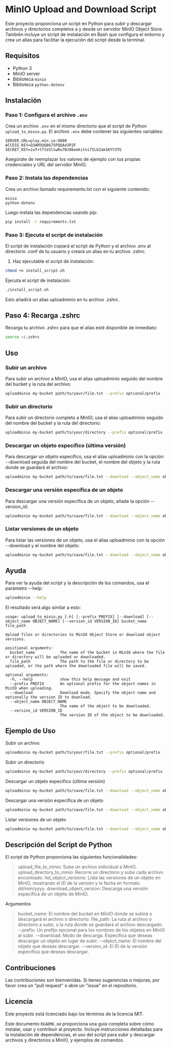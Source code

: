 # MinIO Upload and Download Script

Este proyecto proporciona un script en Python para subir y descargar archivos y directorios completos a y desde un servidor MinIO Object Store. También incluye un script de instalación en Bash que configura el entorno y crea un alias para facilitar la ejecución del script desde la terminal.

## Requisitos

- Python 3
- MinIO server
- Biblioteca `minio`
- Biblioteca `python-dotenv`

## Instalación

### Paso 1: Configura el archivo `.env`

Crea un archivo `.env` en el mismo directorio que el script de Python `upload_to_minio.py`. El archivo `.env` debe contener las siguientes variables:

```dotenv
SERVER_URL=play.min.io:9000
ACCESS_KEY=Q3AM3UQ867SPQQA43P2F
SECRET_KEY=zuf+tfteSlswRu7BJ86wekitnifILbZam1KYY3TG
```

Asegúrate de reemplazar los valores de ejemplo con tus propias credenciales y URL del servidor MinIO.

### Paso 2: Instala las dependencias

Crea un archivo llamado requirements.txt con el siguiente contenido:

```text
minio
python-dotenv
```

Luego instala las dependencias usando pip:

```bash
pip install -r requirements.txt
```

### Paso 3: Ejecuta el script de instalación

El script de instalación copiará el script de Python y el archivo .env al directorio .conf de tu usuario y creará un alias en tu archivo .zshrc.

1. Haz ejecutable el script de instalación:

```bash
chmod +x install_script.sh
```

Ejecuta el script de instalación:

```bash
./install_script.sh
```

Esto añadirá un alias uploadminio en tu archivo .zshrc.

## Paso 4: Recarga .zshrc

Recarga tu archivo .zshrc para que el alias esté disponible de inmediato:

```bash
source ~/.zshrc
```

## Uso

### Subir un archivo

Para subir un archivo a MinIO, usa el alias uploadminio seguido del nombre del bucket y la ruta del archivo:

```bash
uploadminio my-bucket path/to/your/file.txt --prefix optional/prefix
```

### Subir un directorio

Para subir un directorio completo a MinIO, usa el alias uploadminio seguido del nombre del bucket y la ruta del directorio:

```bash
uploadminio my-bucket path/to/your/directory --prefix optional/prefix
```

### Descargar un objeto específico (última versión)

Para descargar un objeto específico, usa el alias uploadminio con la opción --download seguida del nombre del bucket, el nombre del objeto y la ruta donde se guardará el archivo:

```bash
uploadminio my-bucket path/to/save/file.txt --download --object_name object_name
```

### Descargar una versión específica de un objeto

Para descargar una versión específica de un objeto, añade la opción --version_id:

```bash
uploadminio my-bucket path/to/save/file.txt --download --object_name object_name --version_id version_id
```

### Listar versiones de un objeto

Para listar las versiones de un objeto, usa el alias uploadminio con la opción --download y el nombre del objeto:

```bash
uploadminio my-bucket path/to/save/file.txt --download --object_name object_name
```

## Ayuda

Para ver la ayuda del script y la descripción de los comandos, usa el parámetro --help:

```bash
uploadminio --help
```

El resultado será algo similar a esto:

```vbnet
usage: upload_to_minio.py [-h] [--prefix PREFIX] [--download] [--object_name OBJECT_NAME] [--version_id VERSION_ID] bucket_name file_path

Upload files or directories to MinIO Object Store or download object versions.

positional arguments:
  bucket_name           The name of the bucket in MinIO where the file or directory will be uploaded or downloaded.
  file_path             The path to the file or directory to be uploaded, or the path where the downloaded file will be saved.

optional arguments:
  -h, --help            show this help message and exit
  --prefix PREFIX       An optional prefix for the object names in MinIO when uploading.
  --download            Download mode. Specify the object name and optionally the version ID to download.
  --object_name OBJECT_NAME
                        The name of the object to be downloaded.
  --version_id VERSION_ID
                        The version ID of the object to be downloaded.
```

## Ejemplo de Uso

Subir un archivo
```bash
uploadminio my-bucket path/to/your/file.txt --prefix optional/prefix
```

Subir un directorio
```bash
uploadminio my-bucket path/to/your/directory --prefix optional/prefix
```

Descargar un objeto específico (última versión)
```bash
uploadminio my-bucket path/to/save/file.txt --download --object_name object_name
```

Descargar una versión específica de un objeto
```bash
uploadminio my-bucket path/to/save/file.txt --download --object_name object_name --version_id version_id
```

Listar versiones de un objeto
```bash
uploadminio my-bucket path/to/save/file.txt --download --object_name object_name
```

## Descripción del Script de Python

El script de Python proporciona las siguientes funcionalidades:

> upload_file_to_minio: Sube un archivo individual a MinIO.
> upload_directory_to_minio: Recorre un directorio y sube cada archivo encontrado.
> list_object_versions: Lista las versiones de un objeto en MinIO, mostrando el ID de la versión y la fecha en formato dd/mm/yyyy.
> download_object_version: Descarga una versión específica de un objeto de MinIO.

Argumentos
> bucket_name: El nombre del bucket en MinIO donde se subirá o descargará el archivo o directorio.
> file_path: La ruta al archivo o directorio a subir, o la ruta donde se guardará el archivo descargado.
> --prefix: Un prefijo opcional para los nombres de los objetos en MinIO al subir.
> --download: Modo de descarga. Especifica que deseas descargar un objeto en lugar de subir.
> --object_name: El nombre del objeto que deseas descargar.
> --version_id: El ID de la versión específica que deseas descargar.

## Contribuciones

Las contribuciones son bienvenidas. Si tienes sugerencias o mejoras, por favor crea un "pull request" o abre un "issue" en el repositorio.

## Licencia

Este proyecto está licenciado bajo los términos de la licencia MIT.

Este documento `README.md` proporciona una guía completa sobre cómo instalar, usar y contribuir al proyecto. Incluye instrucciones detalladas para la instalación de dependencias, el uso del script para subir y descargar archivos y directorios a MinIO, y ejemplos de comandos.